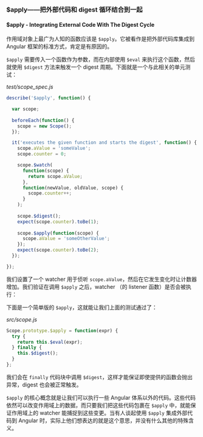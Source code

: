 ### $apply——把外部代码和 digest 循环结合到一起
#### $apply - Integrating External Code With The Digest Cycle

作用域对象上最广为人知的函数应该是 `$apply`。它被看作是把外部代码库集成到 Angular 框架的标准方式，肯定是有原因的。

`$apply` 需要传入一个函数作为参数，而在内部使用 `$eval` 来执行这个函数，然后就使用 `$digest` 方法来触发一个 digest 周期。下面就是一个与此相关的单元测试：

_test/scope_spec.js_

```js
describe('$apply', function() {

  var scope;
  
  beforeEach(function() {
    scope = new Scope();
  });

  it('executes the given function and starts the digest', function() {
    scope.aValue = 'someValue';
    scope.counter = 0;

    scope.$watch(
      function(scope) {
        return scope.aValue;
      },
      function(newValue, oldValue, scope) {
        scope.counter++;
      }
    );
    
    scope.$digest();
    expect(scope.counter).toBe(1);
    
    scope.$apply(function(scope) {
      scope.aValue = 'someOtherValue';
    });
    expect(scope.counter).toBe(2);
  });

});
```

我们设置了一个 watcher 用于侦听 `scope.aValue`，然后在它发生变化时让计数器增加。我们验证在调用 `$apply` 之后，watcher （的 listener 函数）是否会被执行：

下面是一个简单版的 `$apply`，这就能让我们上面的测试通过了：

_src/scope.js_

```js
Scope.prototype.$apply = function(expr) {
  try {
    return this.$eval(expr);
  } finally {
    this.$digest();
  }
};
```

我们会在 `finally` 代码块中调用 `$digest`，这样才能保证即使提供的函数会抛出异常，digest 也会被正常触发。

`$apply` 的核心概念就是让我们可以执行一些 Angular 体系以外的代码。这些代码依然可以改变作用域上的数据，而只要我们把这些代码包裹在 `$apply` 中，就能保证作用域上的 watcher 能捕捉到这些变更。当有人谈起使用 `$apply` 集成外部代码到 Angular 时，实际上他们想表达的就是这个意思，并没有什么其他的特殊含义。